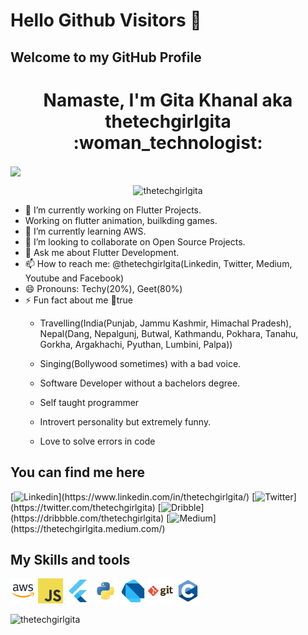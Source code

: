 # Hello Github Visitors 👋

## Welcome to my GitHub Profile

<h1 align = "center"> Namaste, I'm Gita Khanal aka thetechgirlgita :woman_technologist: </h1>

 <img src="https://media.giphy.com/media/l0Iy88cWKqBeBN92o/giphy.gif"  width="800"  align = 'center'> 
 
 <p align="center"> <img src="https://komarev.com/ghpvc/?username=thetechgirlgita&label=Views&color=brightgreen&style=plastic" alt="thetechgirlgita" /> </p>


- 🔭 I’m currently working on Flutter Projects.
- Working on flutter animation, builkding games.
- 🌱 I’m currently learning AWS.
- 👯 I’m looking to collaborate on Open Source Projects.
- 💬 Ask me about Flutter Development.
- 📫 How to reach me:  @thetechgirlgita(Linkedin, Twitter, Medium, Youtube and Facebook)
- 😄 Pronouns: Techy(20%), Geet(80%)
- ⚡ Fun fact about me 💯true
    - Travelling(India(Punjab, Jammu Kashmir, Himachal Pradesh), Nepal(Dang, Nepalgunj, Butwal, Kathmandu, Pokhara, Tanahu, Gorkha, Argakhachi, Pyuthan, Lumbini, Palpa))
    
    - Singing(Bollywood sometimes) with a bad voice.
    - Software Developer without a bachelors degree.
    - Self taught programmer
    - Introvert personality but extremely funny.
    - Love to solve errors in code  
   

<h2> You can find me here </h2>

[![Linkedin](https://img.shields.io/badge/-LinkedIn-222222?logo=Linkedin&link=(https://www.linkedin.com/in/thetechgirlgita/))](https://www.linkedin.com/in/thetechgirlgita/)
[![Twitter](https://img.shields.io/badge/-Twitter-222222?logo=Twitter&link=(https://twitter.com/thetechgirlgita))](https://twitter.com/thetechgirlgita)
[![Dribble](https://img.shields.io/badge/-Dribbble-222222?logo=Dribbble&link=(https://dribbble.com/thetechgirlgita))](https://dribbble.com/thetechgirlgita)
[![Medium](https://img.shields.io/badge/-Medium-222222?logo=Medium&link=(https://thetechgirlgita.medium.com/))](https://thetechgirlgita.medium.com/)

<h2> My Skills and tools </h2>

<code><img height="40" src="https://raw.githubusercontent.com/github/explore/80688e429a7d4ef2fca1e82350fe8e3517d3494d/topics/aws/aws.png"></code>
<code><img height="40" src="https://raw.githubusercontent.com/github/explore/80688e429a7d4ef2fca1e82350fe8e3517d3494d/topics/javascript/javascript.png"></code>
<code><img height="40" src="https://raw.githubusercontent.com/github/explore/80688e429a7d4ef2fca1e82350fe8e3517d3494d/topics/flutter/flutter.png"></code>
<code><img height="40" src="https://raw.githubusercontent.com/github/explore/80688e429a7d4ef2fca1e82350fe8e3517d3494d/topics/python/python.png"></code>
<code><img height="40" src="https://raw.githubusercontent.com/github/explore/80688e429a7d4ef2fca1e82350fe8e3517d3494d/topics/dart/dart.png"></code>
<code><img height="40" src="https://raw.githubusercontent.com/github/explore/80688e429a7d4ef2fca1e82350fe8e3517d3494d/topics/git/git.png"></code>
<code><img height="40" src="https://raw.githubusercontent.com/github/explore/80688e429a7d4ef2fca1e82350fe8e3517d3494d/topics/c/c.png"></code>
<p><img align="left" src="https://github-readme-stats.vercel.app/api?username=thetechgirlgita&show_icons=true&locale=en" alt="thetechgirlgita" /></p>
